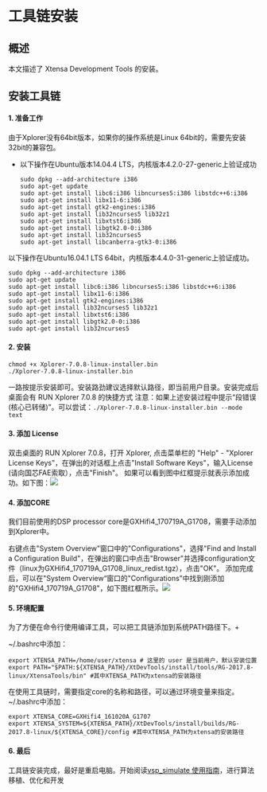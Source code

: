 # 工具链安装

## 概述

本文描述了 Xtensa Development Tools 的安装。

## **安装工具链**

#### 1. 准备工作

由于Xplorer没有64bit版本，如果你的操作系统是Linux 64bit的，需要先安装32bit的兼容包。

* 以下操作在Ubuntu版本14.04.4 LTS，内核版本4.2.0-27-generic上验证成功
  ```
  sudo dpkg --add-architecture i386
  sudo apt-get update
  sudo apt-get install libc6:i386 libncurses5:i386 libstdc++6:i386
  sudo apt-get install libx11-6:i386
  sudo apt-get install gtk2-engines:i386
  sudo apt-get install lib32ncurses5 lib32z1
  sudo apt-get install libxtst6:i386
  sudo apt-get install libgtk2.0-0:i386
  sudo apt-get install lib32ncurses5
  sudo apt-get install libcanberra-gtk3-0:i386

  ```

以下操作在Ubuntu16.04.1 LTS 64bit，内核版本4.4.0-31-generic上验证成功。

```
sudo dpkg --add-architecture i386
sudo apt-get update
sudo apt-get install libc6:i386 libncurses5:i386 libstdc++6:i386
sudo apt-get install libx11-6:i386
sudo apt-get install gtk2-engines:i386
sudo apt-get install lib32ncurses5 lib32z1
sudo apt-get install libxtst6:i386
sudo apt-get install libgtk2.0-0:i386
sudo apt-get install lib32ncurses5

```

#### 2. 安装

```
chmod +x Xplorer-7.0.8-linux-installer.bin
./Xplorer-7.0.8-linux-installer.bin

```

一路按提示安装即可。安装路劲建议选择默认路径，即当前用户目录。安装完成后桌面会有 RUN Xplorer 7.0.8 的快捷方式 注意：如果上述安装过程中提示“段错误 \(核心已转储\)”。可以尝试：`./Xplorer-7.0.8-linux-installer.bin --mode text`

#### 3. 添加 License

双击桌面的 RUN Xplorer 7.0.8，打开 Xplorer, 点击菜单栏的 "Help" - "Xplorer License Keys"，在弹出的对话框上点击"Install Software Keys"，输入License \(请向国芯FAE索取），点击"Finish"。 如果可以看到图中红框提示就表示添加成功。如下图：![](https://nationalchip.gitbooks.io/dsp/content/assets/license_ok.png)

#### 4. 添加CORE

我们目前使用的DSP processor core是GXHifi4\_170719A\_G1708，需要手动添加到Xplorer中。

右键点击"System Overview"窗口中的"Configurations"，选择"Find and Install a Configuration Build"，在弹出的窗口中点击"Browser"并选择configuration文件（linux为GXHifi4\_170719A\_G1708\_linux\_redist.tgz），点击"OK"。 添加完成后，可以在"System Overview“窗口的"Configurations"中找到刚添加的"GXHifi4\_170719A\_G1708"，如下图红框所示。![](https://nationalchip.gitbooks.io/dsp/content/assets/nre_core_ok.png)

#### 5. 环境配置

为了方便在命令行使用编译工具，可以把工具链添加到系统PATH路径下。+

~/.bashrc中添加：

```
export XTENSA_PATH=/home/user/xtensa # 这里的 user 是当前用户，默认安装位置
export PATH="$PATH:${XTENSA_PATH}/XtDevTools/install/tools/RG-2017.8-linux/XtensaTools/bin" #其中XTENSA_PATH为xtensa的安装路径

```

在使用工具链时，需要指定core的名称和路径，可以通过环境变量来指定。 ~/.bashrc中添加：

```
export XTENSA_CORE=GXHifi4_161020A_G1707
export XTENSA_SYSTEM=${XTENSA_PATH}/XtDevTools/install/builds/RG-2017.8-linux/${XTENSA_CORE}/config #其中XTENSA_PATH为xtensa的安装路径

```

#### 6. 最后

工具链安装完成，最好是重启电脑。开始阅读[vsp\_simulate 使用指南](https://nationalchip.gitbooks.io/vsp_simulate/content/)，进行算法移植、优化和开发

